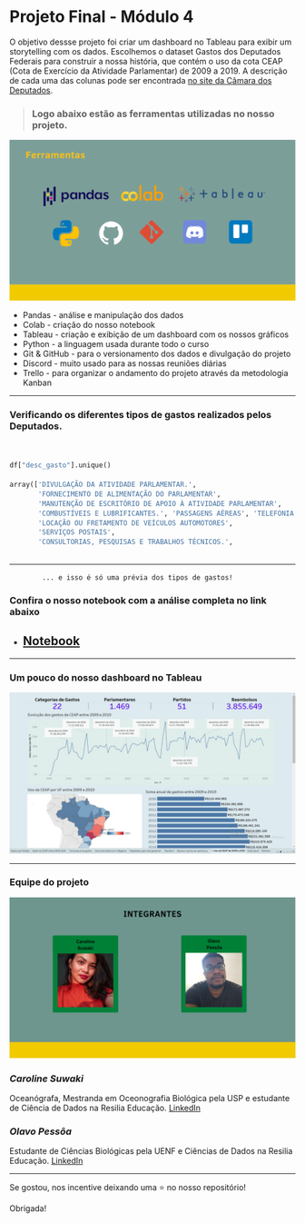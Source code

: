# **Projeto Final - Módulo 4**                    

O objetivo dessse projeto foi criar um dashboard no Tableau para exibir um storytelling com os dados. Escolhemos o dataset Gastos dos Deputados Federais para construir a nossa história, que contém o uso da cota CEAP (Cota de Exercício da Atividade Parlamentar) de 2009 a 2019.  A descrição de cada uma das colunas pode ser encontrada [no site da Câmara dos Deputados](https://www2.camara.leg.br/transparencia/cota-para-exercicio-da-atividade-parlamentar/explicacoes-sobre-o-formato-dos-arquivos-xml). 
>  ### **Logo abaixo estão as ferramentas utilizadas no nosso projeto.**

<img src="ferramentas.png" width="650"/>

* Pandas - análise e manipulação dos dados 
* Colab - criação do nosso notebook
* Tableau - criação e exibição de um dashboard com os nossos gráficos
* Python - a linguagem usada durante todo o curso
* Git & GitHub - para o versionamento dos dados e divulgação do projeto
* Discord - muito usado para as nossas reuniões diárias 
* Trello - para organizar o andamento do projeto através da metodologia Kanban 

---

 ### **Verificando os diferentes tipos de gastos realizados pelos Deputados.**
```python


df["desc_gasto"].unique() 

array(['DIVULGAÇÃO DA ATIVIDADE PARLAMENTAR.',
       'FORNECIMENTO DE ALIMENTAÇÃO DO PARLAMENTAR',
       'MANUTENÇÃO DE ESCRITÓRIO DE APOIO À ATIVIDADE PARLAMENTAR',
       'COMBUSTÍVEIS E LUBRIFICANTES.', 'PASSAGENS AÉREAS', 'TELEFONIA',
       'LOCAÇÃO OU FRETAMENTO DE VEÍCULOS AUTOMOTORES',
       'SERVIÇOS POSTAIS',
       'CONSULTORIAS, PESQUISAS E TRABALHOS TÉCNICOS.',
       
 ```
       
---

            ... e isso é só uma prévia dos tipos de gastos!
### **Confira o nosso notebook com a análise completa no link abaixo**

* ## **[Notebook](https://github.com/csuwaki/projetofinalmodulo4/blob/main/notebook/cotaparlamentar.ipynb)**

---

 ### **Um pouco do nosso dashboard no Tableau**
<img src="Tableau_image.jpeg" width="650"/>

---

 ### **Equipe do projeto** 

<img src="equipe.png" width="650"/>

### ***Caroline Suwaki*** 
 Oceanógrafa, Mestranda em Oceonografia Biológica pela USP e estudante de Ciência de Dados na Resilia Educação. 
[LinkedIn](https://www.linkedin.com/in/csuwaki/)

### ***Olavo Pessôa*** 
 Estudante de Ciências Biológicas pela UENF e Ciências de Dados na Resilia Educação.
 [LinkedIn](https://www.linkedin.com/in/olavo-pess%C3%B4a/)
 
 
---

 Se gostou, nos incentive deixando uma :star: no nosso repositório!
 
 Obrigada!


